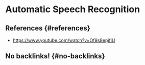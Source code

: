 # Automatic Speech Recognition


## References {#references}

-   <https://www.youtube.com/watch?v=Of9s8epjflU>


## No backlinks! {#no-backlinks}
